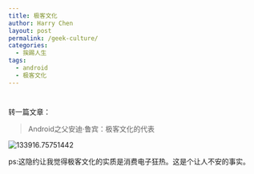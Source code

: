 ```yaml
---
title: 极客文化
author: Harry Chen
layout: post
permalink: /geek-culture/
categories:
  - 挨踢人生
tags:
  - android
  - 极客文化
---
```

# 

转一篇文章：

> Android之父安迪·鲁宾：极客文化的代表

![133916.75751442][1]

ps:这隐约让我觉得极客文化的实质是消费电子狂热。这是个让人不安的事实。

   [1]: http://www.roybit.com/wp-content/uploads/2011/08/133916.75751442_thumb.jpg (133916.75751442)
